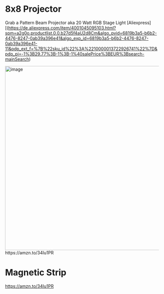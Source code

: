 
# 8x8 Projector

Grab a Pattern Beam Projector aka 20 Watt RGB Stage Light  [Aliexpress][(https://de.aliexpress.com/item/4001045095103.html?spm=a2g0o.productlist.0.0.b27d5f4aU2d8Cm&algo_pvid=6819b3a5-b6b2-4476-8247-0ab39a396e41&algo_exp_id=6819b3a5-b6b2-4476-8247-0ab39a396e41-11&pdp_ext_f=%7B%22sku_id%22%3A%2210000013722926741%22%7D&pdp_pi=-1%3B29.77%3B-1%3B-1%40salePrice%3BEUR%3Bsearch-mainSearch)

<img width="600" alt="image" src="https://user-images.githubusercontent.com/38537119/149635342-c75aeaf6-38b9-4d33-9c53-e651435bb734.png">
https://amzn.to/34Iu1PR

# Magnetic Strip
https://amzn.to/34Iu1PR

